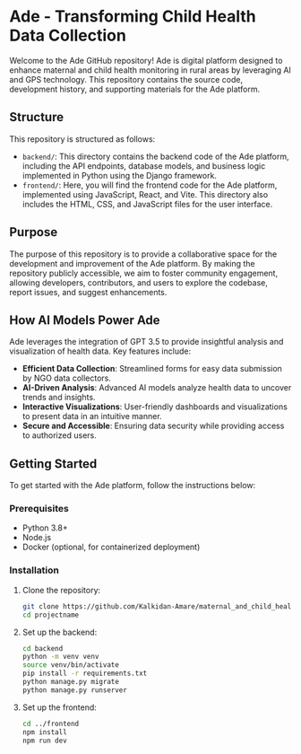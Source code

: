 # Ade - Transforming Child Health Data Collection

Welcome to the Ade GitHub repository! Ade is digital platform designed to enhance maternal and child health monitoring in rural areas by leveraging AI and GPS technology. This repository contains the source code, development history, and supporting materials for the Ade platform.

## Structure

This repository is structured as follows:
- `backend/`: This directory contains the backend code of the Ade platform, including the API endpoints, database models, and business logic implemented in Python using the Django framework.
- `frontend/`: Here, you will find the frontend code for the Ade platform, implemented using JavaScript, React, and Vite. This directory also includes the HTML, CSS, and JavaScript files for the user interface.

## Purpose

The purpose of this repository is to provide a collaborative space for the development and improvement of the Ade platform. By making the repository publicly accessible, we aim to foster community engagement, allowing developers, contributors, and users to explore the codebase, report issues, and suggest enhancements.

## How AI Models Power Ade

Ade leverages the integration of GPT 3.5 to provide insightful analysis and visualization of health data. Key features include:
- **Efficient Data Collection**: Streamlined forms for easy data submission by NGO data collectors.
- **AI-Driven Analysis**: Advanced AI models analyze health data to uncover trends and insights.
- **Interactive Visualizations**: User-friendly dashboards and visualizations to present data in an intuitive manner.
- **Secure and Accessible**: Ensuring data security while providing access to authorized users.

## Getting Started

To get started with the Ade platform, follow the instructions below:

### Prerequisites

- Python 3.8+
- Node.js
- Docker (optional, for containerized deployment)

### Installation

1. Clone the repository:
    ```bash
    git clone https://github.com/Kalkidan-Amare/maternal_and_child_health_monitoring.git
    cd projectname
    ```

2. Set up the backend:
    ```bash
    cd backend
    python -m venv venv
    source venv/bin/activate
    pip install -r requirements.txt
    python manage.py migrate
    python manage.py runserver
    ```

3. Set up the frontend:
    ```bash
    cd ../frontend
    npm install
    npm run dev
    ```
